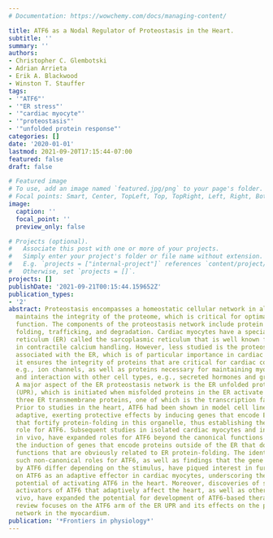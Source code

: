 ```yaml
---
# Documentation: https://wowchemy.com/docs/managing-content/

title: ATF6 as a Nodal Regulator of Proteostasis in the Heart.
subtitle: ''
summary: ''
authors:
- Christopher C. Glembotski
- Adrian Arrieta
- Erik A. Blackwood
- Winston T. Stauffer
tags:
- '"ATF6"'
- '"ER stress"'
- '"cardiac myocyte"'
- '"proteostasis"'
- '"unfolded protein response"'
categories: []
date: '2020-01-01'
lastmod: 2021-09-20T17:15:44-07:00
featured: false
draft: false

# Featured image
# To use, add an image named `featured.jpg/png` to your page's folder.
# Focal points: Smart, Center, TopLeft, Top, TopRight, Left, Right, BottomLeft, Bottom, BottomRight.
image:
  caption: ''
  focal_point: ''
  preview_only: false

# Projects (optional).
#   Associate this post with one or more of your projects.
#   Simply enter your project's folder or file name without extension.
#   E.g. `projects = ["internal-project"]` references `content/project/deep-learning/index.md`.
#   Otherwise, set `projects = []`.
projects: []
publishDate: '2021-09-21T00:15:44.159652Z'
publication_types:
- '2'
abstract: Proteostasis encompasses a homeostatic cellular network in all cells that
  maintains the integrity of the proteome, which is critical for optimal cellular
  function. The components of the proteostasis network include protein synthesis,
  folding, trafficking, and degradation. Cardiac myocytes have a specialized endoplasmic
  reticulum (ER) called the sarcoplasmic reticulum that is well known for its role
  in contractile calcium handling. However, less studied is the proteostasis network
  associated with the ER, which is of particular importance in cardiac myocytes because
  it ensures the integrity of proteins that are critical for cardiac contraction,
  e.g., ion channels, as well as proteins necessary for maintaining myocyte viability
  and interaction with other cell types, e.g., secreted hormones and growth factors.
  A major aspect of the ER proteostasis network is the ER unfolded protein response
  (UPR), which is initiated when misfolded proteins in the ER activate a group of
  three ER transmembrane proteins, one of which is the transcription factor, ATF6.
  Prior to studies in the heart, ATF6 had been shown in model cell lines to be primarily
  adaptive, exerting protective effects by inducing genes that encode ER proteins
  that fortify protein-folding in this organelle, thus establishing the canonical
  role for ATF6. Subsequent studies in isolated cardiac myocytes and in the myocardium,
  in vivo, have expanded roles for ATF6 beyond the canonical functions to include
  the induction of genes that encode proteins outside of the ER that do not have known
  functions that are obviously related to ER protein-folding. The identification of
  such non-canonical roles for ATF6, as well as findings that the gene programs induced
  by ATF6 differ depending on the stimulus, have piqued interest in further research
  on ATF6 as an adaptive effector in cardiac myocytes, underscoring the therapeutic
  potential of activating ATF6 in the heart. Moreover, discoveries of small molecule
  activators of ATF6 that adaptively affect the heart, as well as other organs, in
  vivo, have expanded the potential for development of ATF6-based therapeutics. This
  review focuses on the ATF6 arm of the ER UPR and its effects on the proteostasis
  network in the myocardium.
publication: '*Frontiers in physiology*'
---
```

